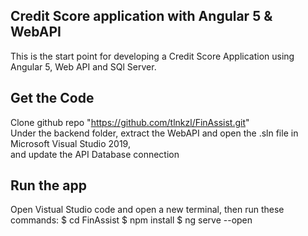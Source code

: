 ## Credit Score application with Angular 5 & WebAPI
   This is the start point for developing a Credit Score Application using Angular 5, Web API and SQl Server.

## Get the Code
Clone github repo "https://github.com/tlnkzl/FinAssist.git" <br>
Under the backend folder, extract the WebAPI and open the .sln file in Microsoft Visual Studio 2019, <br> 
and update the API Database connection
     

## Run the app
   Open Vistual Studio code and open a new terminal, then run these commands:
   $ cd FinAssist
   $ npm install
   $ ng serve --open
